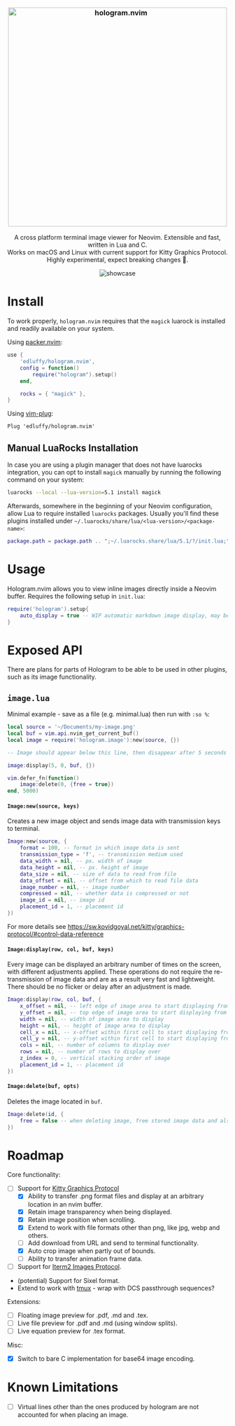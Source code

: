 <h3 align="center">
    <img src="https://user-images.githubusercontent.com/28115337/185177835-27fd08cd-864e-4f10-85ad-751d7a4eb431.png" alt="hologram.nvim" width="500"/>
</h3>

<p align="center">
    A cross platform terminal image viewer for Neovim. Extensible and fast, written in Lua and C.<br />
    Works on macOS and Linux with current support for Kitty Graphics Protocol.<br />
    Highly experimental, expect breaking changes 🚧.
</p>

<p align="center">
  <img src="https://user-images.githubusercontent.com/28115337/185186641-0c532c02-76fc-4e24-9ea6-638f23d30df4.gif" alt="showcase" />
</p>

# Install

To work properly, `hologram.nvim` requires that the `magick` luarock is installed and
readily available on your system.

Using [packer.nvim](https://github.com/wbthomason/packer.nvim):
```lua
use {
    'edluffy/hologram.nvim',
    config = function()
        require("hologram").setup()
    end,

    rocks = { "magick" },
}
```
Using [vim-plug](https://github.com/junegunn/vim-plug):
```vimscript
Plug 'edluffy/hologram.nvim'
```

## Manual LuaRocks Installation

In case you are using a plugin manager that does not have luarocks integration,
you can opt to install `magick` manually by running the following command on your
system:

```sh
luarocks --local --lua-version=5.1 install magick
```

Afterwards, somewhere in the beginning of your Neovim configuration,
allow Lua to require installed `luarocks` packages. Usually you'll
find these plugins installed under `~/.luarocks/share/lua/<lua-version>/<package-name>`:

```lua
package.path = package.path .. ";~/.luarocks.share/lua/5.1/?/init.lua;"
```

# Usage

Hologram.nvim allows you to view inline images directly inside a Neovim buffer.
Requires the following setup in `init.lua`:

```lua
require('hologram').setup{
    auto_display = true -- WIP automatic markdown image display, may be prone to breaking
}
```

# Exposed API
There are plans for parts of Hologram to be able to be used in other plugins, such as its image functionality.

## `image.lua`
Minimal example - save as a file (e.g. minimal.lua) then run with `:so %`:

```lua
local source = '~/Documents/my-image.png'
local buf = vim.api.nvim_get_current_buf()
local image = require('hologram.image'):new(source, {})

-- Image should appear below this line, then disappear after 5 seconds

image:display(5, 0, buf, {})

vim.defer_fn(function()
    image:delete(0, {free = true})
end, 5000)
```

#### `Image:new(source, keys)`
Creates a new image object and sends image data with transmission keys to terminal.
```lua
Image:new(source, {
    format = 100, -- format in which image data is sent
    transmission_type = 'f', -- transmission medium used
    data_width = nil, -- px. width of image
    data_height = nil, -- px. height of image
    data_size = nil, -- size of data to read from file
    data_offset = nil, -- offset from which to read file data
    image_number = nil, -- image number
    compressed = nil, -- whether data is compressed or not
    image_id = nil, -- image id
    placement_id = 1, -- placement id
})
```
For more details see https://sw.kovidgoyal.net/kitty/graphics-protocol/#control-data-reference

#### `Image:display(row, col, buf, keys)`
Every image can be displayed an arbitrary number of times on the screen, with different adjustments applied. 
These operations do not require the re-transmission of image data and are as a result very fast and lightweight.
There should be no flicker or delay after an adjustment is made.
```lua
Image:display(row, col, buf, {
    x_offset = nil, -- left edge of image area to start displaying from (px.)
    y_offset = nil, -- top edge of image area to start displaying from (px.)
    width = nil, -- width of image area to display
    height = nil, -- height of image area to display
    cell_x = nil, -- x-offset within first cell to start displaying from (px.)
    cell_y = nil, -- y-offset within first cell to start displaying from (px.)
    cols = nil, -- number of columns to display over
    rows = nil, -- number of rows to display over
    z_index = 0, -- vertical stacking order of image
    placement_id = 1, -- placement id
})
```

#### `Image:delete(buf, opts)`

Deletes the image located in `buf`.

```lua
Image:delete(id, {
    free = false -- when deleting image, free stored image data and also extmark of image. (default: false)
})
```

# Roadmap
Core functionality:
- [ ] Support for [Kitty Graphics Protocol](https://sw.kovidgoyal.net/kitty/graphics-protocol.html)
    - [x] Ability to transfer .png format files and display at an arbitrary location in an nvim buffer.
    - [x] Retain image transparency when being displayed.
    - [x] Retain image position when scrolling.
    - [x] Extend to work with file formats other than png, like jpg, webp and others.
    - [ ] Add download from URL and send to terminal functionality.
    - [x] Auto crop image when partly out of bounds.
    - [ ] Ability to transfer animation frame data.
- [ ] Support for [Iterm2 Images Protocol](https://iterm2.com/documentation-images.html#:~:text=Inline%20Images%20Protocol-,Inline%20Images%20Protocol,8%2Dbit%2Dclean%20environment).
- (potential) Support for Sixel format.
- Extend to work with [tmux](https://github.com/tmux/tmux/wiki) - wrap with DCS passthrough sequences?

Extensions:
- [ ] Floating image preview for .pdf, .md and .tex.
- [ ] Live file preview for .pdf and .md (using window splits).
- [ ] Live equation preview for .tex format.

Misc:
- [x] Switch to bare C implementation for base64 image encoding.

# Known Limitations
- [ ] Virtual lines other than the ones produced by hologram are not accounted for when placing an image.

